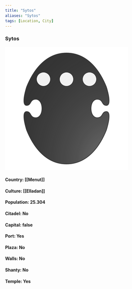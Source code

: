 ```yaml
---
title: "Sytos"
aliases: "Sytos"
tags: [Location, City]
---
```

### Sytos
![](attachment/dbef39355b95e572c7fda46c99c039c7.svg)

#### Country: [[Menut]]

#### Culture: [[Elladan]]

#### Population: 25.304

#### Citadel: No

#### Capital: false

#### Port: Yes

#### Plaza: No

#### Walls: No

#### Shanty: No

#### Temple: Yes

